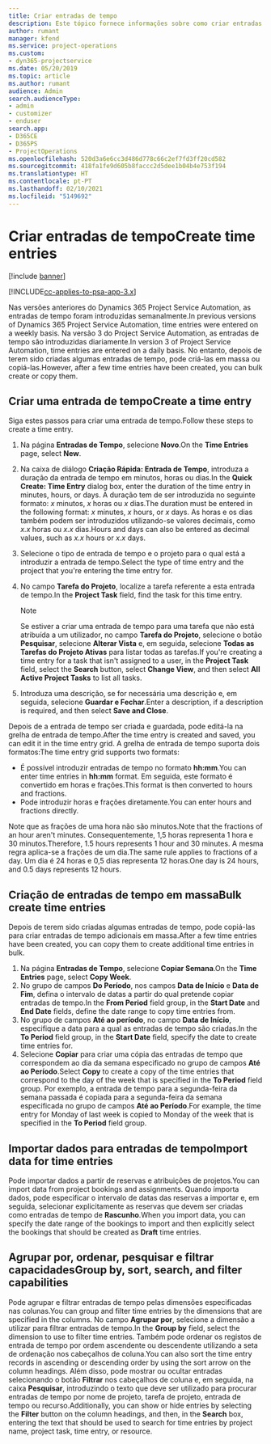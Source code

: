 ```yaml
---
title: Criar entradas de tempo
description: Este tópico fornece informações sobre como criar entradas de tempo.
author: rumant
manager: kfend
ms.service: project-operations
ms.custom:
- dyn365-projectservice
ms.date: 05/20/2019
ms.topic: article
ms.author: rumant
audience: Admin
search.audienceType:
- admin
- customizer
- enduser
search.app:
- D365CE
- D365PS
- ProjectOperations
ms.openlocfilehash: 520d3a6e6cc3d486d778c66c2ef7fd3ff20cd582
ms.sourcegitcommit: 418fa1fe9d605b8faccc2d5dee1b04b4e753f194
ms.translationtype: HT
ms.contentlocale: pt-PT
ms.lasthandoff: 02/10/2021
ms.locfileid: "5149692"
---
```

# <a name="create-time-entries"></a><span data-ttu-id="80628-103">Criar entradas de tempo</span><span class="sxs-lookup"><span data-stu-id="80628-103">Create time entries</span></span>

[!include [banner](../includes/psa-now-project-operations.md)]

[!INCLUDE[cc-applies-to-psa-app-3.x](../includes/cc-applies-to-psa-app-3x.md)]

<span data-ttu-id="80628-104">Nas versões anteriores do Dynamics 365 Project Service Automation, as entradas de tempo foram introduzidas semanalmente.</span><span class="sxs-lookup"><span data-stu-id="80628-104">In previous versions of Dynamics 365 Project Service Automation, time entries were entered on a weekly basis.</span></span> <span data-ttu-id="80628-105">Na versão 3 do Project Service Automation, as entradas de tempo são introduzidas diariamente.</span><span class="sxs-lookup"><span data-stu-id="80628-105">In version 3 of Project Service Automation, time entries are entered on a daily basis.</span></span> <span data-ttu-id="80628-106">No entanto, depois de terem sido criadas algumas entradas de tempo, pode criá-las em massa ou copiá-las.</span><span class="sxs-lookup"><span data-stu-id="80628-106">However, after a few time entries have been created, you can bulk create or copy them.</span></span>

## <a name="create-a-time-entry"></a><span data-ttu-id="80628-107">Criar uma entrada de tempo</span><span class="sxs-lookup"><span data-stu-id="80628-107">Create a time entry</span></span>

<span data-ttu-id="80628-108">Siga estes passos para criar uma entrada de tempo.</span><span class="sxs-lookup"><span data-stu-id="80628-108">Follow these steps to create a time entry.</span></span>

1. <span data-ttu-id="80628-109">Na página **Entradas de Tempo**, selecione **Novo**.</span><span class="sxs-lookup"><span data-stu-id="80628-109">On the **Time Entries** page, select **New**.</span></span>
2. <span data-ttu-id="80628-110">Na caixa de diálogo **Criação Rápida: Entrada de Tempo**, introduza a duração da entrada de tempo em minutos, horas ou dias.</span><span class="sxs-lookup"><span data-stu-id="80628-110">In the **Quick Create: Time Entry** dialog box, enter the duration of the time entry in minutes, hours, or days.</span></span> <span data-ttu-id="80628-111">A duração tem de ser introduzida no seguinte formato: *x* minutos, *x* horas ou *x* dias.</span><span class="sxs-lookup"><span data-stu-id="80628-111">The duration must be entered in the following format: *x* minutes, *x* hours, or *x* days.</span></span> <span data-ttu-id="80628-112">As horas e os dias também podem ser introduzidos utilizando-se valores decimais, como *x.x* horas ou *x.x* dias.</span><span class="sxs-lookup"><span data-stu-id="80628-112">Hours and days can also be entered as decimal values, such as *x.x* hours or *x.x* days.</span></span>
3. <span data-ttu-id="80628-113">Selecione o tipo de entrada de tempo e o projeto para o qual está a introduzir a entrada de tempo.</span><span class="sxs-lookup"><span data-stu-id="80628-113">Select the type of time entry and the project that you're entering the time entry for.</span></span>
4. <span data-ttu-id="80628-114">No campo **Tarefa do Projeto**, localize a tarefa referente a esta entrada de tempo.</span><span class="sxs-lookup"><span data-stu-id="80628-114">In the **Project Task** field, find the task for this time entry.</span></span>

    > [!NOTE]
    > <span data-ttu-id="80628-115">Se estiver a criar uma entrada de tempo para uma tarefa que não está atribuída a um utilizador, no campo **Tarefa do Projeto**, selecione o botão **Pesquisar**, selecione **Alterar Vista** e, em seguida, selecione **Todas as Tarefas do Projeto Ativas** para listar todas as tarefas.</span><span class="sxs-lookup"><span data-stu-id="80628-115">If you're creating a time entry for a task that isn't assigned to a user, in the **Project Task** field, select the **Search** button, select **Change View**, and then select **All Active Project Tasks** to list all tasks.</span></span>

5. <span data-ttu-id="80628-116">Introduza uma descrição, se for necessária uma descrição e, em seguida, selecione **Guardar e Fechar**.</span><span class="sxs-lookup"><span data-stu-id="80628-116">Enter a description, if a description is required, and then select **Save and Close**.</span></span>

<span data-ttu-id="80628-117">Depois de a entrada de tempo ser criada e guardada, pode editá-la na grelha de entrada de tempo.</span><span class="sxs-lookup"><span data-stu-id="80628-117">After the time entry is created and saved, you can edit it in the time entry grid.</span></span> <span data-ttu-id="80628-118">A grelha de entrada de tempo suporta dois formatos:</span><span class="sxs-lookup"><span data-stu-id="80628-118">The time entry grid supports two formats:</span></span>

- <span data-ttu-id="80628-119">É possível introduzir entradas de tempo no formato **hh:mm**.</span><span class="sxs-lookup"><span data-stu-id="80628-119">You can enter time entries in **hh:mm** format.</span></span> <span data-ttu-id="80628-120">Em seguida, este formato é convertido em horas e frações.</span><span class="sxs-lookup"><span data-stu-id="80628-120">This format is then converted to hours and fractions.</span></span>
- <span data-ttu-id="80628-121">Pode introduzir horas e frações diretamente.</span><span class="sxs-lookup"><span data-stu-id="80628-121">You can enter hours and fractions directly.</span></span>

<span data-ttu-id="80628-122">Note que as frações de uma hora não são minutos.</span><span class="sxs-lookup"><span data-stu-id="80628-122">Note that the fractions of an hour aren't minutes.</span></span> <span data-ttu-id="80628-123">Consequentemente, 1,5 horas representa 1 hora e 30 minutos.</span><span class="sxs-lookup"><span data-stu-id="80628-123">Therefore, 1.5 hours represents 1 hour and 30 minutes.</span></span> <span data-ttu-id="80628-124">A mesma regra aplica-se a frações de um dia.</span><span class="sxs-lookup"><span data-stu-id="80628-124">The same rule applies to fractions of a day.</span></span> <span data-ttu-id="80628-125">Um dia é 24 horas e 0,5 dias representa 12 horas.</span><span class="sxs-lookup"><span data-stu-id="80628-125">One day is 24 hours, and 0.5 days represents 12 hours.</span></span>

## <a name="bulk-create-time-entries"></a><span data-ttu-id="80628-126">Criação de entradas de tempo em massa</span><span class="sxs-lookup"><span data-stu-id="80628-126">Bulk create time entries</span></span>

<span data-ttu-id="80628-127">Depois de terem sido criadas algumas entradas de tempo, pode copiá-las para criar entradas de tempo adicionais em massa.</span><span class="sxs-lookup"><span data-stu-id="80628-127">After a few time entries have been created, you can copy them to create additional time entries in bulk.</span></span>

1. <span data-ttu-id="80628-128">Na página **Entradas de Tempo**, selecione **Copiar Semana**.</span><span class="sxs-lookup"><span data-stu-id="80628-128">On the **Time Entries** page, select **Copy Week**.</span></span>
2. <span data-ttu-id="80628-129">No grupo de campos **Do Período**, nos campos **Data de Início** e **Data de Fim**, defina o intervalo de datas a partir do qual pretende copiar entradas de tempo.</span><span class="sxs-lookup"><span data-stu-id="80628-129">In the **From Period** field group, in the **Start Date** and **End Date** fields, define the date range to copy time entries from.</span></span>
3. <span data-ttu-id="80628-130">No grupo de campos **Até ao período**, no campo **Data de Início**, especifique a data para a qual as entradas de tempo são criadas.</span><span class="sxs-lookup"><span data-stu-id="80628-130">In the **To Period** field group, in the **Start Date** field, specify the date to create time entries for.</span></span>
4. <span data-ttu-id="80628-131">Selecione **Copiar** para criar uma cópia das entradas de tempo que correspondem ao dia da semana especificado no grupo de campos **Até ao Período**.</span><span class="sxs-lookup"><span data-stu-id="80628-131">Select **Copy** to create a copy of the time entries that correspond to the day of the week that is specified in the **To Period** field group.</span></span> <span data-ttu-id="80628-132">Por exemplo, a entrada de tempo para a segunda-feira da semana passada é copiada para a segunda-feira da semana especificada no grupo de campos **Até ao Período**.</span><span class="sxs-lookup"><span data-stu-id="80628-132">For example, the time entry for Monday of last week is copied to Monday of the week that is specified in the **To Period** field group.</span></span>

## <a name="import-data-for-time-entries"></a><span data-ttu-id="80628-133">Importar dados para entradas de tempo</span><span class="sxs-lookup"><span data-stu-id="80628-133">Import data for time entries</span></span>

<span data-ttu-id="80628-134">Pode importar dados a partir de reservas e atribuições de projetos.</span><span class="sxs-lookup"><span data-stu-id="80628-134">You can import data from project bookings and assignments.</span></span> <span data-ttu-id="80628-135">Quando importa dados, pode especificar o intervalo de datas das reservas a importar e, em seguida, selecionar explicitamente as reservas que devem ser criadas como entradas de tempo de **Rascunho**.</span><span class="sxs-lookup"><span data-stu-id="80628-135">When you import data, you can specify the date range of the bookings to import and then explicitly select the bookings that should be created as **Draft** time entries.</span></span>

## <a name="group-by-sort-search-and-filter-capabilities"></a><span data-ttu-id="80628-136">Agrupar por, ordenar, pesquisar e filtrar capacidades</span><span class="sxs-lookup"><span data-stu-id="80628-136">Group by, sort, search, and filter capabilities</span></span>

<span data-ttu-id="80628-137">Pode agrupar e filtrar entradas de tempo pelas dimensões especificadas nas colunas.</span><span class="sxs-lookup"><span data-stu-id="80628-137">You can group and filter time entries by the dimensions that are specified in the columns.</span></span> <span data-ttu-id="80628-138">No campo **Agrupar por**, selecione a dimensão a utilizar para filtrar entradas de tempo.</span><span class="sxs-lookup"><span data-stu-id="80628-138">In the **Group by** field, select the dimension to use to filter time entries.</span></span> <span data-ttu-id="80628-139">Também pode ordenar os registos de entrada de tempo por ordem ascendente ou descendente utilizando a seta de ordenação nos cabeçalhos de coluna.</span><span class="sxs-lookup"><span data-stu-id="80628-139">You can also sort the time entry records in ascending or descending order by using the sort arrow on the column headings.</span></span> <span data-ttu-id="80628-140">Além disso, pode mostrar ou ocultar entradas selecionando o botão **Filtrar** nos cabeçalhos de coluna e, em seguida, na caixa **Pesquisar**, introduzindo o texto que deve ser utilizado para procurar entradas de tempo por nome de projeto, tarefa de projeto, entrada de tempo ou recurso.</span><span class="sxs-lookup"><span data-stu-id="80628-140">Additionally, you can show or hide entries by selecting the **Filter** button on the column headings, and then, in the **Search** box, entering the text that should be used to search for time entries by project name, project task, time entry, or resource.</span></span>
